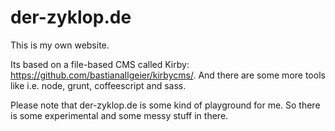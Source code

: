 # der-zyklop.de

This is my own website.

Its based on a file-based CMS called Kirby: <https://github.com/bastianallgeier/kirbycms/>. 
And there are some more tools like i.e. node, grunt, coffeescript and sass.

Please note that der-zyklop.de is some kind of playground for me. So there is some experimental and some messy stuff in there.
